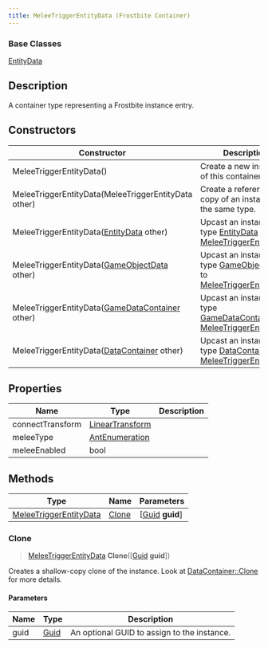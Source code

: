 ```yaml
---
title: MeleeTriggerEntityData (Frostbite Container)
---
```

### Base Classes

[EntityData](EntityData)

## Description

A container type representing a Frostbite instance entry.

## Constructors

| Constructor                                                                       | Description                                                                                                                         |
| --------------------------------------------------------------------------------- | ----------------------------------------------------------------------------------------------------------------------------------- |
| MeleeTriggerEntityData()                                                          | Create a new instance of this container type.                                                                                       |
| MeleeTriggerEntityData(MeleeTriggerEntityData other)                              | Create a reference copy of an instance of the same type.                                                                            |
| MeleeTriggerEntityData([EntityData](EntityData) other)                            | Upcast an instance of type [EntityData](EntityData) to [MeleeTriggerEntityData](MeleeTriggerEntityData).                            |
| MeleeTriggerEntityData([GameObjectData](GameObjectData) other)                    | Upcast an instance of type [GameObjectData](GameObjectData) to [MeleeTriggerEntityData](MeleeTriggerEntityData).                    |
| MeleeTriggerEntityData([GameDataContainer](GameDataContainer) other)              | Upcast an instance of type [GameDataContainer](GameDataContainer) to [MeleeTriggerEntityData](MeleeTriggerEntityData).              |
| MeleeTriggerEntityData([DataContainer](/vext/ref/cls/shr/datacontainer) other) | Upcast an instance of type [DataContainer](/vext/ref/cls/shr/datacontainer) to [MeleeTriggerEntityData](MeleeTriggerEntityData). |

## Properties

| Name             | Type                                                    | Description |
| ---------------- | ------------------------------------------------------- | ----------- |
| connectTransform | [LinearTransform](/vext/ref/cls/shr/LinearTransform) |             |
| meleeType        | [AntEnumeration](AntEnumeration)                        |             |
| meleeEnabled     | bool                                                    |             |

## Methods

| Type                                             | Name            | Parameters                                     |
| ------------------------------------------------ | --------------- | ---------------------------------------------- |
| [MeleeTriggerEntityData](MeleeTriggerEntityData) | [Clone](#clone) | \[[Guid](/vext/ref/cls/shr/guid) **guid**\] |

### Clone

> [MeleeTriggerEntityData](MeleeTriggerEntityData) **Clone**(\[[Guid](/vext/ref/cls/shr/guid) **guid**\])

Creates a shallow-copy clone of the instance. Look at [DataContainer::Clone](/vext/ref/cls/shr/datacontainer#clone) for more details.

#### Parameters

| Name | Type         | Description                                 |
| ---- | ------------ | ------------------------------------------- |
| guid | [Guid](Guid) | An optional GUID to assign to the instance. |
